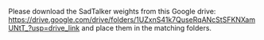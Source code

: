 Please download the SadTalker weights from this Google drive:
https://drive.google.com/drive/folders/1UZxnS41k7QuseRqANcStSFKNXamUNtT_?usp=drive_link
and place them in the matching folders.